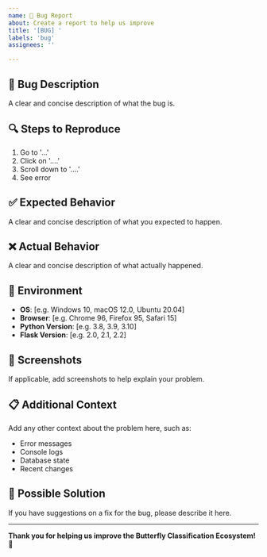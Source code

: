 ```yaml
---
name: 🐛 Bug Report
about: Create a report to help us improve
title: '[BUG] '
labels: 'bug'
assignees: ''

---
```


## 🐛 **Bug Description**
A clear and concise description of what the bug is.

## 🔍 **Steps to Reproduce**
1. Go to '...'
2. Click on '....'
3. Scroll down to '....'
4. See error

## ✅ **Expected Behavior**
A clear and concise description of what you expected to happen.

## ❌ **Actual Behavior**
A clear and concise description of what actually happened.

## 📱 **Environment**
- **OS**: [e.g. Windows 10, macOS 12.0, Ubuntu 20.04]
- **Browser**: [e.g. Chrome 96, Firefox 95, Safari 15]
- **Python Version**: [e.g. 3.8, 3.9, 3.10]
- **Flask Version**: [e.g. 2.0, 2.1, 2.2]

## 📸 **Screenshots**
If applicable, add screenshots to help explain your problem.

## 📋 **Additional Context**
Add any other context about the problem here, such as:
- Error messages
- Console logs
- Database state
- Recent changes

## 🚀 **Possible Solution**
If you have suggestions on a fix for the bug, please describe it here.

---

**Thank you for helping us improve the Butterfly Classification Ecosystem! 🦋**
